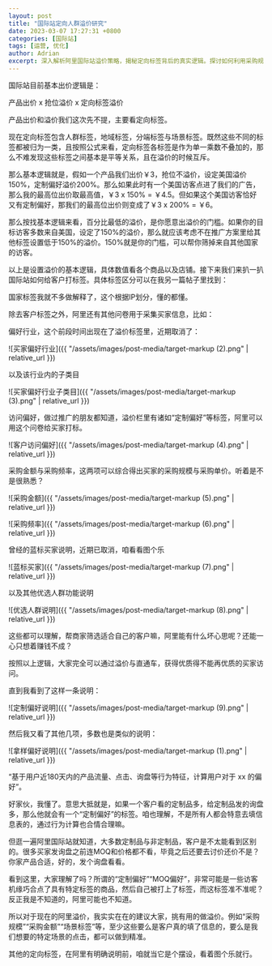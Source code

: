 ```yaml
---
layout: post
title: "国际站定向人群溢价研究"
date: 2023-03-07 17:27:31 +0800
categories: [国际站]
tags: [运营, 优化]
author: Adrian
excerpt: 深入解析阿里国际站溢价策略，揭秘定向标签背后的真实逻辑。探讨如何利用采购规模、金额等有效标签，精准定位优质买家，避免无效溢价，提升推广效率。
---
```


国际站目前基本出价逻辑是：

产品出价 x 抢位溢价 x 定向标签溢价

产品出价和溢价我们这次先不提，主要看定向标签。

现在定向标签包含人群标签，地域标签，分端标签与场景标签。既然这些不同的标签都被归为一类，且按照公式来看，定向标签各标签是作为单一乘数不叠加的，那么不难发现这些标签之间基本是平等关系，且在溢价的时候互斥。

那么基本逻辑就是，假如一个产品我们出价￥3，抢位不溢价，设定美国溢价150%，定制偏好溢价200%。那么如果此时有一个美国访客点进了我们的广告，那么我的最高位出价取最高值，￥3 x 150% = ￥4.5。但如果这个美国访客恰好又有定制偏好，那我们的最高位出价则变成了￥3 x 200% = ￥6。

那么按找基本逻辑来看，百分比最低的溢价，是你愿意出溢价的门槛。如果你的目标访客多数来自美国，设定了150%的溢价，那么就应该考虑不在推广方案里给其他标签设置低于150%的溢价。150%就是你的门槛，可以帮你筛掉来自其他国家的访客。

以上是设置溢价的基本逻辑，具体数值看各个商品以及店铺。接下来我们来扒一扒国际站如何给客户打标签。具体标签区分可以在我另一篇帖子里找到：

国家标签我就不多做解释了，这个根据IP划分，懂的都懂。

除去客户标签之外，阿里还有其他问卷用于采集买家信息，比如：

偏好行业，这个前段时间出现在了溢价标签里，近期取消了：

![买家偏好行业]({{ "/assets/images/post-media/target-markup (2).png" | relative_url }})

以及该行业内的子类目

![买家偏好行业子类目]({{ "/assets/images/post-media/target-markup (3).png" | relative_url }})

访问偏好，做过推广的朋友都知道，溢价栏里有诸如“定制偏好”等标签，阿里可以用这个问卷给买家打标。

![客户访问偏好]({{ "/assets/images/post-media/target-markup (4).png" | relative_url }})

采购金额与采购频率，这两项可以综合得出买家的采购规模与采购单价。听着是不是很熟悉？

![采购金额]({{ "/assets/images/post-media/target-markup (5).png" | relative_url }})

![采购频率]({{ "/assets/images/post-media/target-markup (6).png" | relative_url }})

曾经的蓝标买家说明，近期已取消，咱看看图个乐

![蓝标买家]({{ "/assets/images/post-media/target-markup (7).png" | relative_url }})

以及其他优选人群功能说明

![优选人群说明]({{ "/assets/images/post-media/target-markup (8).png" | relative_url }})

这些都可以理解，帮商家筛选适合自己的客户嘛，阿里能有什么坏心思呢？还能一心只想着赚钱不成？

按照以上逻辑，大家完全可以通过溢价与直通车，获得优质得不能再优质的买家访问。

直到我看到了这样一条说明：

![定制偏好说明]({{ "/assets/images/post-media/target-markup (9).png" | relative_url }})

然后我又看了其他几项，多数也是类似的说明：

![拿样偏好说明]({{ "/assets/images/post-media/target-markup (1).png" | relative_url }})

“基于用户近180天内的产品流量、点击、询盘等行为特征，计算用户对于 xx 的偏好”。

好家伙，我懂了。意思大抵就是，如果一个客户看的定制品多，给定制品发的询盘多，那么他就会有一个“定制偏好”的标签。咱也理解，不是所有人都会特意去填信息表的，通过行为计算也合情合理嘛。

但逛一遍阿里国际站就知道，大多数定制品与非定制品，客户是不太能看到区别的。很多买家发询盘之前连MOQ和价格都不看，毕竟之后还要去讨价还价不是？你家产品合适，好的，发个询盘看看。

看到这里，大家理解了吗？所谓的“定制偏好”“MOQ偏好”，非常可能是一些访客机缘巧合点了具有特定标签的商品，然后自己被打上了标签，而这标签准不准呢？反正我是不知道的，阿里可能也不知道。

所以对于现在的阿里溢价，我实实在在的建议大家，挑有用的做溢价。例如“采购规模”“采购金额”“场景标签”等，至少这些要么是客户真的填了信息的，要么是我们想要的特定场景的点击，都可以做到精准。

其他的定向标签，在阿里有明确说明前，咱就当它是个摆设，看着图个乐就行。

